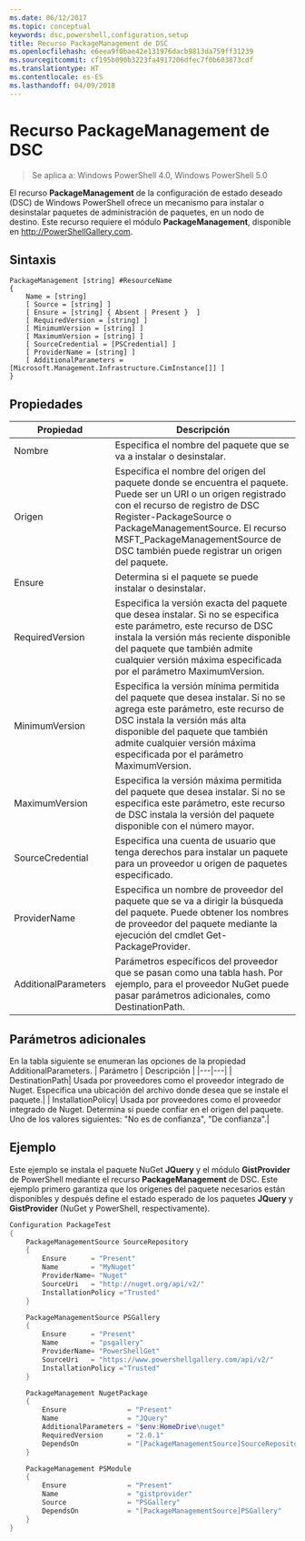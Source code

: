 ```yaml
---
ms.date: 06/12/2017
ms.topic: conceptual
keywords: dsc,powershell,configuration,setup
title: Recurso PackageManagement de DSC
ms.openlocfilehash: e6eea9f0bae42e131976dacb9813da759ff31239
ms.sourcegitcommit: cf195b090b3223fa4917206dfec7f0b603873cdf
ms.translationtype: HT
ms.contentlocale: es-ES
ms.lasthandoff: 04/09/2018
---
```

# <a name="dsc-packagemanagement-resource"></a>Recurso PackageManagement de DSC

> Se aplica a: Windows PowerShell 4.0, Windows PowerShell 5.0

El recurso **PackageManagement** de la configuración de estado deseado (DSC) de Windows PowerShell ofrece un mecanismo para instalar o desinstalar paquetes de administración de paquetes, en un nodo de destino. Este recurso requiere el módulo **PackageManagement**, disponible en http://PowerShellGallery.com.

## <a name="syntax"></a>Sintaxis

```
PackageManagement [string] #ResourceName
{
    Name = [string]
    [ Source = [string] ]
    [ Ensure = [string] { Absent | Present }  ]
    [ RequiredVersion = [string] ]
    [ MinimumVersion = [string] ]
    [ MaximumVersion = [string] ]
    [ SourceCredential = [PSCredential] ]
    [ ProviderName = [string] ]
    [ AdditionalParameters = [Microsoft.Management.Infrastructure.CimInstance[]] ]
}
```

## <a name="properties"></a>Propiedades
|  Propiedad  |  Descripción   |
|---|---|
| Nombre| Especifica el nombre del paquete que se va a instalar o desinstalar.|
| Origen| Especifica el nombre del origen del paquete donde se encuentra el paquete. Puede ser un URI o un origen registrado con el recurso de registro de DSC Register-PackageSource o PackageManagementSource. El recurso MSFT_PackageManagementSource de DSC también puede registrar un origen del paquete.|
| Ensure| Determina si el paquete se puede instalar o desinstalar.|
| RequiredVersion| Especifica la versión exacta del paquete que desea instalar. Si no se especifica este parámetro, este recurso de DSC instala la versión más reciente disponible del paquete que también admite cualquier versión máxima especificada por el parámetro MaximumVersion.|
| MinimumVersion| Especifica la versión mínima permitida del paquete que desea instalar. Si no se agrega este parámetro, este recurso de DSC instala la versión más alta disponible del paquete que también admite cualquier versión máxima especificada por el parámetro MaximumVersion.|
| MaximumVersion| Especifica la versión máxima permitida del paquete que desea instalar. Si no se especifica este parámetro, este recurso de DSC instala la versión del paquete disponible con el número mayor.|
| SourceCredential | Especifica una cuenta de usuario que tenga derechos para instalar un paquete para un proveedor u origen de paquetes especificado.|
| ProviderName| Especifica un nombre de proveedor del paquete que se va a dirigir la búsqueda del paquete. Puede obtener los nombres de proveedor del paquete mediante la ejecución del cmdlet Get-PackageProvider.|
| AdditionalParameters| Parámetros específicos del proveedor que se pasan como una tabla hash. Por ejemplo, para el proveedor NuGet puede pasar parámetros adicionales, como DestinationPath.|

## <a name="additional-parameters"></a>Parámetros adicionales
En la tabla siguiente se enumeran las opciones de la propiedad AdditionalParameters.
|  Parámetro  | Descripción   |
|---|---|
| DestinationPath| Usada por proveedores como el proveedor integrado de Nuget. Especifica una ubicación del archivo donde desea que se instale el paquete.|
| InstallationPolicy| Usada por proveedores como el proveedor integrado de Nuget. Determina si puede confiar en el origen del paquete. Uno de los valores siguientes: "No es de confianza", "De confianza".|

## <a name="example"></a>Ejemplo

Este ejemplo se instala el paquete NuGet **JQuery** y el módulo **GistProvider** de PowerShell mediante el recurso **PackageManagement** de DSC. Este ejemplo primero garantiza que los orígenes del paquete necesarios están disponibles y después define el estado esperado de los paquetes **JQuery** y **GistProvider** (NuGet y PowerShell, respectivamente).

```powershell
Configuration PackageTest
{
    PackageManagementSource SourceRepository
    {
        Ensure      = "Present"
        Name        = "MyNuget"
        ProviderName= "Nuget"
        SourceUri   = "http://nuget.org/api/v2/"
        InstallationPolicy ="Trusted"
    }

    PackageManagementSource PSGallery
    {
        Ensure      = "Present"
        Name        = "psgallery"
        ProviderName= "PowerShellGet"
        SourceUri   = "https://www.powershellgallery.com/api/v2/"
        InstallationPolicy ="Trusted"
    }

    PackageManagement NugetPackage
    {
        Ensure               = "Present"
        Name                 = "JQuery"
        AdditionalParameters = "$env:HomeDrive\nuget"
        RequiredVersion      = "2.0.1"
        DependsOn            = "[PackageManagementSource]SourceRepository"
    }

    PackageManagement PSModule
    {
        Ensure               = "Present"
        Name                 = "gistprovider"
        Source               = "PSGallery"
        DependsOn            = "[PackageManagementSource]PSGallery"
    }
}
```